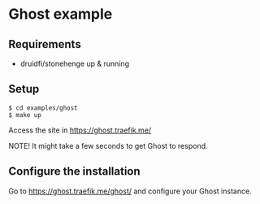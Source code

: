 # Ghost example

## Requirements

- druidfi/stonehenge up & running

## Setup

```
$ cd examples/ghost
$ make up
```

Access the site in https://ghost.traefik.me/

NOTE! It might take a few seconds to get Ghost to respond.

## Configure the installation

Go to https://ghost.traefik.me/ghost/ and configure your Ghost instance.
